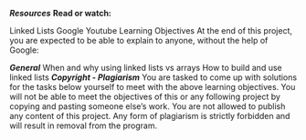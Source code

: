 ***Resources***
**Read or watch:**

Linked Lists
Google
Youtube
Learning Objectives
At the end of this project, you are expected to be able to explain to anyone, without the help of Google:

***General***
When and why using linked lists vs arrays
How to build and use linked lists
***Copyright - Plagiarism***
You are tasked to come up with solutions for the tasks below yourself to meet with the above learning objectives.
You will not be able to meet the objectives of this or any following project by copying and pasting someone else’s work.
You are not allowed to publish any content of this project.
Any form of plagiarism is strictly forbidden and will result in removal from the program.
